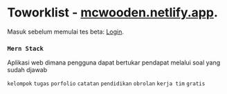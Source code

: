 # Toworklist - [mcwooden.netlify.app](https://mcwooden.netlify.app).

Masuk sebelum memulai tes beta: [Login](https://mcwooden.netlify.app/auth).

### `Mern Stack`
Aplikasi web dimana pengguna dapat bertukar pendapat melalui soal yang sudah djawab

`kelompok` `tugas` `porfolio` `catatan` `pendidikan` `obrolan` `kerja tim` `gratis`

